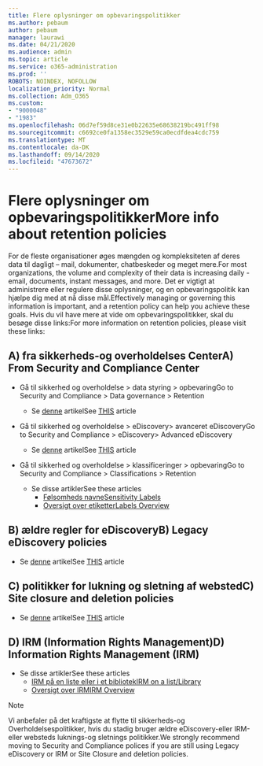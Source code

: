 ```yaml
---
title: Flere oplysninger om opbevaringspolitikker
ms.author: pebaum
author: pebaum
manager: laurawi
ms.date: 04/21/2020
ms.audience: admin
ms.topic: article
ms.service: o365-administration
ms.prod: ''
ROBOTS: NOINDEX, NOFOLLOW
localization_priority: Normal
ms.collection: Adm_O365
ms.custom:
- "9000048"
- "1983"
ms.openlocfilehash: 06d7ef59d8ce31e0b22635e68638219bc491ff98
ms.sourcegitcommit: c6692ce0fa1358ec3529e59ca0ecdfdea4cdc759
ms.translationtype: MT
ms.contentlocale: da-DK
ms.lasthandoff: 09/14/2020
ms.locfileid: "47673672"
---
```

# <a name="more-info-about-retention-policies"></a><span data-ttu-id="723b1-102">Flere oplysninger om opbevaringspolitikker</span><span class="sxs-lookup"><span data-stu-id="723b1-102">More info about retention policies</span></span>

<span data-ttu-id="723b1-103">For de fleste organisationer øges mængden og kompleksiteten af deres data til dagligt – mail, dokumenter, chatbeskeder og meget mere.</span><span class="sxs-lookup"><span data-stu-id="723b1-103">For most organizations, the volume and complexity of their data is increasing daily - email, documents, instant messages, and more.</span></span> <span data-ttu-id="723b1-104">Det er vigtigt at administrere eller regulere disse oplysninger, og en opbevaringspolitik kan hjælpe dig med at nå disse mål.</span><span class="sxs-lookup"><span data-stu-id="723b1-104">Effectively managing or governing this information is important, and a retention policy can help you achieve these goals.</span></span> <span data-ttu-id="723b1-105">Hvis du vil have mere at vide om opbevaringspolitikker, skal du besøge disse links:</span><span class="sxs-lookup"><span data-stu-id="723b1-105">For more information on retention policies, please visit these links:</span></span>

## <a name="a-from-security-and-compliance-center"></a><span data-ttu-id="723b1-106">A) fra sikkerheds-og overholdelses Center</span><span class="sxs-lookup"><span data-stu-id="723b1-106">A) From Security and Compliance Center</span></span>

- <span data-ttu-id="723b1-107">Gå til sikkerhed og overholdelse > data styring > opbevaring</span><span class="sxs-lookup"><span data-stu-id="723b1-107">Go to Security and Compliance > Data governance > Retention</span></span>
  - <span data-ttu-id="723b1-108">Se [denne](https://docs.microsoft.com/microsoft-365/compliance/retention-policies) artikel</span><span class="sxs-lookup"><span data-stu-id="723b1-108">See [THIS](https://docs.microsoft.com/microsoft-365/compliance/retention-policies) article</span></span>

- <span data-ttu-id="723b1-109">Gå til sikkerhed og overholdelse > eDiscovery> avanceret eDiscovery</span><span class="sxs-lookup"><span data-stu-id="723b1-109">Go to Security and Compliance > eDiscovery> Advanced eDiscovery</span></span> 
  - <span data-ttu-id="723b1-110">Se [denne](https://docs.microsoft.com/microsoft-365/compliance/ediscovery-cases) artikel</span><span class="sxs-lookup"><span data-stu-id="723b1-110">See [THIS](https://docs.microsoft.com/microsoft-365/compliance/ediscovery-cases) article</span></span>

- <span data-ttu-id="723b1-111">Gå til sikkerhed og overholdelse > klassificeringer > opbevaring</span><span class="sxs-lookup"><span data-stu-id="723b1-111">Go to Security and Compliance > Classifications > Retention</span></span>
  - <span data-ttu-id="723b1-112">Se disse artikler</span><span class="sxs-lookup"><span data-stu-id="723b1-112">See these articles</span></span>
    - [<span data-ttu-id="723b1-113">Følsomheds navne</span><span class="sxs-lookup"><span data-stu-id="723b1-113">Sensitivity Labels</span></span>](https://docs.microsoft.com/microsoft-365/compliance/sensitivity-labels)
    - [<span data-ttu-id="723b1-114">Oversigt over etiketter</span><span class="sxs-lookup"><span data-stu-id="723b1-114">Labels Overview</span></span>](https://docs.microsoft.com/microsoft-365/compliance/labels)

## <a name="b-legacy-ediscovery-policies"></a><span data-ttu-id="723b1-115">B) ældre regler for eDiscovery</span><span class="sxs-lookup"><span data-stu-id="723b1-115">B) Legacy eDiscovery policies</span></span>

- <span data-ttu-id="723b1-116">Se [denne](https://support.office.com/article/Set-up-an-eDiscovery-Center-in-SharePoint-Online-A18F8975-AA7F-43B4-A7D6-001D14744D8E) artikel</span><span class="sxs-lookup"><span data-stu-id="723b1-116">See [THIS](https://support.office.com/article/Set-up-an-eDiscovery-Center-in-SharePoint-Online-A18F8975-AA7F-43B4-A7D6-001D14744D8E) article</span></span>

## <a name="c-site-closure-and-deletion-policies"></a><span data-ttu-id="723b1-117">C) politikker for lukning og sletning af websted</span><span class="sxs-lookup"><span data-stu-id="723b1-117">C) Site closure and deletion policies</span></span>

- <span data-ttu-id="723b1-118">Se [denne](https://support.office.com/article/Use-policies-for-site-closure-and-deletion-A8280D82-27FD-48C5-9ADF-8A5431208BA5) artikel</span><span class="sxs-lookup"><span data-stu-id="723b1-118">See [THIS](https://support.office.com/article/Use-policies-for-site-closure-and-deletion-A8280D82-27FD-48C5-9ADF-8A5431208BA5) article</span></span>  

## <a name="d-information-rights-management-irm"></a><span data-ttu-id="723b1-119">D) IRM (Information Rights Management)</span><span class="sxs-lookup"><span data-stu-id="723b1-119">D) Information Rights Management (IRM)</span></span>

- <span data-ttu-id="723b1-120">Se disse artikler</span><span class="sxs-lookup"><span data-stu-id="723b1-120">See these articles</span></span>
  - [<span data-ttu-id="723b1-121">IRM på en liste eller i et bibliotek</span><span class="sxs-lookup"><span data-stu-id="723b1-121">IRM on a list/Library</span></span>](https://support.office.com/article/apply-information-rights-management-to-a-list-or-library-3bdb5c4e-94fc-4741-b02f-4e7cc3c54aa1)
  - [<span data-ttu-id="723b1-122">Oversigt over IRM</span><span class="sxs-lookup"><span data-stu-id="723b1-122">IRM Overview</span></span>](https://support.office.com/article/create-and-apply-information-management-policies-eb501fe9-2ef6-4150-945a-65a6451ee9e9)

> [!Note]
> <span data-ttu-id="723b1-123">Vi anbefaler på det kraftigste at flytte til sikkerheds-og Overholdelsespolitikker, hvis du stadig bruger ældre eDiscovery-eller IRM-eller websteds luknings-og sletnings politikker.</span><span class="sxs-lookup"><span data-stu-id="723b1-123">We strongly recommend moving to Security and Compliance polices if you are still using Legacy eDiscovery or IRM or Site Closure and deletion policies.</span></span>

